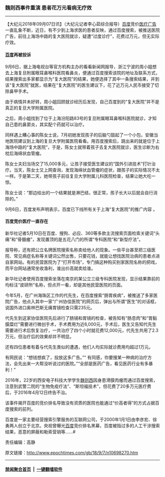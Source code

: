 ### 魏则西事件重演 患者花万元看病无疗效
------------------------

<p>【大纪元2018年09月07日讯】（大纪元记者李心茹综合报导）<a href="http://www.epochtimes.com/gb/tag/%E7%99%BE%E5%BA%A6.html">百度</a>竞价<a href="http://www.epochtimes.com/gb/tag/%E5%8C%BB%E7%96%97%E5%B9%BF%E5%91%8A.html">医疗广告</a>一直乱象不断，近日，有不少到上海求医的患者反映，通过百度搜索，被推送医院广告，前往上海场中路的复大医院就诊，疑遭“过度诊疗”，花费过万元，但无实际疗效。</p>
<h4><a href="http://www.epochtimes.com/gb/tag/%E7%99%BE%E5%BA%A6.html">百度</a>再被投诉</h4>
<p>9月6日，据上海电视台等官方机构主办的看看新闻网报导，浙江宁波的周小姐想去上海复旦附属眼耳鼻喉科医院看鼻炎，便通过百度搜索该院的地址及联系方式，结果搜索出多家都显示为“复大医院”的结果，她便选择了其中一条搜索结果，并到该“复大医院”就医，结果在“复大医院”的医生建议下，花了近万元人民币接受了切除鼻甲手术。</p>
<p>由于病情并未好转，周小姐回顾就诊经历后发现，自己百度到的“复大医院”并不是真正的复旦大学附属医院。</p>
<p>之后，周小姐找到了位于上海汾阳路83号的复旦附属眼耳鼻喉科医院就诊，才知自己患的鼻窦炎，其实配个药就可以治疗。</p>
<p>同样遇上糟心事的陈女士说，7月初她发现孩子的后脑勺鼓起了一个小包，安徽当地医院建议到上海的复旦大学附属医院看看。用百度搜索后，跳出来的就是位于上海场中路的“复大医院”，于是，陈女士就带着孩子去复大医院就诊，医生诊断为右枕后海绵状血管瘤。</p>
<p>陈女士夫妇当场交了15,000多元，让孩子接受医生建议的“国外引进技术”打针治疗。当天，陈女士又上网查询，发现海绵状血管瘤的症状，跟孩子的实际情况不太一样。于是第二天，她带孩子前往复旦大学附属儿科医院检查，结果让她大吃一惊。</p>
<p>陈女士说：“那边给出的一个结果就是淋巴结，很正常，孩子长大以后就会自行消除的。”</p>
<p>9月6日，百度发布声明表示，百度已下线所有关于上海“复大医院”的推广内容 。</p>
<h4>百度竞价医疗一直存在</h4>
<p>新华社记者5月10日在百度、搜狗、必应、360等多款主流搜索页面检索关键词“头痛”和“骨髓瘤”，发现置顶的是五花八门的所谓“专科医院”和“新型疗法”。</p>
<p>报导称，还有把公立名牌医院搜索名称卖给他人的现象。一些平台甚至把三级医院、常见病症名称等关键词公然出售，只要花钱，就能让想找医院治病的患者点进自家网站。有的民营医院为了“打开市场”，专门搞这种购买别家医院名称的把戏，而平台网站通常坐收渔利，谁出价高就卖给谁。</p>
<p>新华社记者使用百度搜索坐落在南京的某公立三级专科医院发现，显示结果靠前的均标注“皮研所”名称，但点开一看，却是其他民营医院的页面。</p>
<p>今年5月，在广州海珠区工作的代先生，在百度搜索“肠胃疾病”，被推送了多家医院广告，他点入其中一家“广州协佳医院”的网页后，弹出与所谓“医生”的对话框，说国外进口奥林巴斯无痛胃镜检查只需235元。</p>
<p>代先生到这家协佳医院先后进行了肠镜和胃镜的检查，被告知有“肠息肉”和“胃黏膜糜烂”需要进行微创手术，手术费用为近6,000元，手术后，医生又告知代先生需要进行术后恢复治疗，一共治疗了四个小时就花费12,000元，代先生共用了2.3万元，但治疗后的效果却并不明显。</p>
<p>还有四位患者有着与代先生类似的遭遇，他们人均实际就诊费用均超过1万元。</p>
<p>有网民说：“想钱想疯了，投放这多广告。”“ 有同感，你要搜某一种病的治疗方法，会先出来一大帮没听说过的医院。”“全部是医药广告，看见医药行业有多暴利！”</p>
<p>2016年，22岁的西安电子科技大学学生<a href="http://www.epochtimes.com/gb/tag/%E9%AD%8F%E5%88%99%E8%A5%BF.html">魏则西</a>因身患滑膜肉瘤而通过百度搜索，注意到武警二院的“生物免疫疗法”、“斯坦福技术”，但花费了20多万元医疗费后，于2016年4月12日终告不治。</p>
<p>该事件揭开百度的竞价排名导致没有资质的医院也能通过“价高者得”的方式占据百度搜索的前列。</p>
<p>百度是一家主要经营搜索引擎服务的互联网公司，于2000年1月1日由李彦宏、徐勇两人创立于北京。央视曾曝光<a href="http://www.epochtimes.com/gb/tag/%e7%99%be%e5%ba%a6.html">百度</a>竞价排名黑幕，百度被指过多的人工干涉搜索结果，恶意的屏蔽和勒索营销等……#</p>
<p>责任编辑：高静</p>

原文链接：http://www.epochtimes.com/gb/18/9/7/n10698270.htm


------------------------
#### [禁闻聚合首页](https://github.com/gfw-breaker/banned-news/blob/master/README.md) &nbsp;|&nbsp;  [一键翻墙软件](https://github.com/gfw-breaker/nogfw/blob/master/README.md)